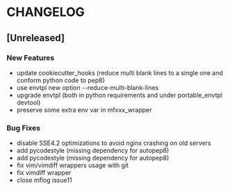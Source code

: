 # CHANGELOG


## [Unreleased]

### New Features
- update cookiecutter_hooks (reduce multi blank lines to a single one and conform python code to pep8)
- use envtpl new option --reduce-multi-blank-lines
- upgrade envtpl (both in python requirements and under portable_envtpl devtool)
- preserve some extra env var in mfxxx_wrapper


### Bug Fixes
- disable SSE4.2 optimizations to avoid nginx crashing on old servers
- add pycodestyle (missing dependency for autopep8)
- add pycodestyle (missing dependency for autopep8)
- fix vim/vimdiff wrappers usage with git
- fix vimdiff wrapper
- close mflog issue11






